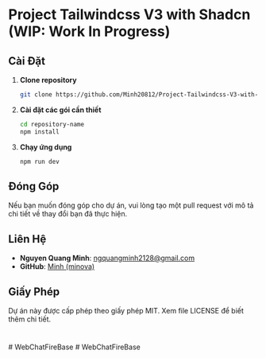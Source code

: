 # Project Tailwindcss V3 with Shadcn (WIP: Work In Progress)

## Cài Đặt

1. **Clone repository**
   ```bash
   git clone https://github.com/Minh20812/Project-Tailwindcss-V3-with-Shadcn.git
   ```
2. **Cài đặt các gói cần thiết**
   ```bash
   cd repository-name
   npm install
   ```
3. **Chạy ứng dụng**
   ```bash
   npm run dev
   ```

## Đóng Góp

Nếu bạn muốn đóng góp cho dự án, vui lòng tạo một pull request với mô tả chi tiết về thay đổi bạn đã thực hiện.

## Liên Hệ

- **Nguyen Quang Minh**: [ngquangminh2128@gmail.com](mailto:ngquangminh2128@gmail.com)
- **GitHub**: [Minh (minova)](https://github.com/Minh20812)

## Giấy Phép

Dự án này được cấp phép theo giấy phép MIT. Xem file LICENSE để biết thêm chi tiết.
#
#   W e b C h a t F i r e B a s e  
 #   W e b C h a t F i r e B a s e  
 